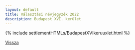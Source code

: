 ```yaml
---
layout: default
title: Választási névjegyzék 2022
description: Budapest XVI. kerület
---
```


{% include settlementHTMLs/BudapestXVIkeruuxlet.html %}

[Vissza](../)